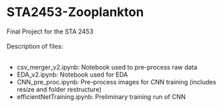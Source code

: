 # STA2453-Zooplankton
Final Project for the STA 2453
<br />
<br />
Description of files:<br />
<br />
- csv_merger_v2.ipynb: Notebook used to pre-process raw data<br />
- EDA_v2.ipynb: Notebook used for EDA<br />
- CNN_pre_proc.ipynb: Pre-process images for CNN training (includes resize and folder restructure)<br />
- efficientNetTraining.ipynb: Preliminary training run of CNN<br />
